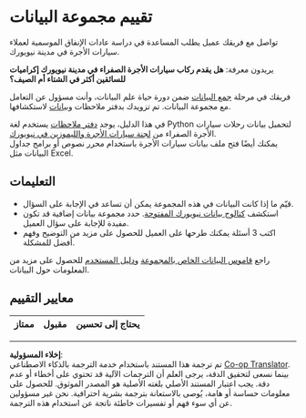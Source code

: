 <!--
CO_OP_TRANSLATOR_METADATA:
{
  "original_hash": "564445c39ad29a491abcb9356fc4d47d",
  "translation_date": "2025-08-27T09:53:46+00:00",
  "source_file": "4-Data-Science-Lifecycle/14-Introduction/assignment.md",
  "language_code": "ar"
}
-->
# تقييم مجموعة البيانات

تواصل مع فريقك عميل يطلب المساعدة في دراسة عادات الإنفاق الموسمية لعملاء سيارات الأجرة في مدينة نيويورك.

يريدون معرفة: **هل يقدم ركاب سيارات الأجرة الصفراء في مدينة نيويورك إكراميات للسائقين أكثر في الشتاء أم الصيف؟**

فريقك في مرحلة [جمع البيانات](Readme.md#Capturing) ضمن دورة حياة علم البيانات، وأنت مسؤول عن التعامل مع مجموعة البيانات. تم تزويدك بدفتر ملاحظات و[بيانات](../../../../data/taxi.csv) لاستكشافها.

في هذا الدليل، يوجد [دفتر ملاحظات](notebook.ipynb) يستخدم لغة Python لتحميل بيانات رحلات سيارات الأجرة الصفراء من [لجنة سيارات الأجرة والليموزين في نيويورك](https://docs.microsoft.com/en-us/azure/open-datasets/dataset-taxi-yellow?tabs=azureml-opendatasets).  
يمكنك أيضًا فتح ملف بيانات سيارات الأجرة باستخدام محرر نصوص أو برامج جداول البيانات مثل Excel.

## التعليمات

- قيّم ما إذا كانت البيانات في هذه المجموعة يمكن أن تساعد في الإجابة على السؤال.
- استكشف [كتالوج بيانات نيويورك المفتوحة](https://data.cityofnewyork.us/browse?sortBy=most_accessed&utf8=%E2%9C%93). حدد مجموعة بيانات إضافية قد تكون مفيدة للإجابة على سؤال العميل.
- اكتب 3 أسئلة يمكنك طرحها على العميل للحصول على مزيد من التوضيح وفهم أفضل للمشكلة.

راجع [قاموس البيانات الخاص بالمجموعة](https://www1.nyc.gov/assets/tlc/downloads/pdf/data_dictionary_trip_records_yellow.pdf) و[دليل المستخدم](https://www1.nyc.gov/assets/tlc/downloads/pdf/trip_record_user_guide.pdf) للحصول على مزيد من المعلومات حول البيانات.

## معايير التقييم

ممتاز | مقبول | يحتاج إلى تحسين  
--- | --- | ---  

---

**إخلاء المسؤولية**:  
تم ترجمة هذا المستند باستخدام خدمة الترجمة بالذكاء الاصطناعي [Co-op Translator](https://github.com/Azure/co-op-translator). بينما نسعى لتحقيق الدقة، يرجى العلم أن الترجمات الآلية قد تحتوي على أخطاء أو عدم دقة. يجب اعتبار المستند الأصلي بلغته الأصلية هو المصدر الموثوق. للحصول على معلومات حساسة أو هامة، يُوصى بالاستعانة بترجمة بشرية احترافية. نحن غير مسؤولين عن أي سوء فهم أو تفسيرات خاطئة ناتجة عن استخدام هذه الترجمة.